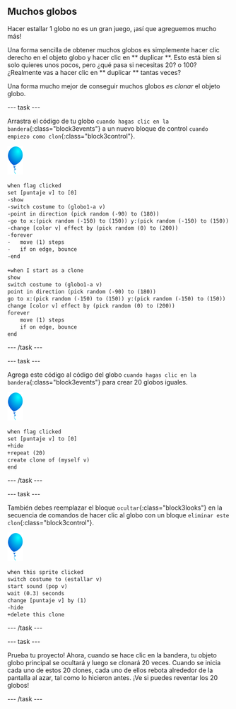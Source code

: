 ## Muchos globos

Hacer estallar 1 globo no es un gran juego, ¡así que agreguemos mucho más!

Una forma sencilla de obtener muchos globos es simplemente hacer clic derecho en el objeto globo y hacer clic en ** duplicar **. Esto está bien si solo quieres unos pocos, pero ¿qué pasa si necesitas 20? o 100? ¿Realmente vas a hacer clic en ** duplicar ** tantas veces?

Una forma mucho mejor de conseguir muchos globos _es clonar_ el objeto globo.

--- task ---

Arrastra el código de tu globo `cuando hagas clic en la bandera`{:class="block3events"} a un nuevo bloque de control `cuando empiezo como clon`{:class="block3control"}.

![objeto globo](images/balloon-sprite.png)

```blocks3
when flag clicked
set [puntaje v] to [0]
-show
-switch costume to (globo1-a v)
-point in direction (pick random (-90) to (180))
-go to x:(pick random (-150) to (150)) y:(pick random (-150) to (150))
-change [color v] effect by (pick random (0) to (200))
-forever
-   move (1) steps
-   if on edge, bounce
-end

+when I start as a clone
show
switch costume to (globo1-a v)
point in direction (pick random (-90) to (180))
go to x:(pick random (-150) to (150)) y:(pick random (-150) to (150))
change [color v] effect by (pick random (0) to (200))
forever
    move (1) steps
    if on edge, bounce
end
```

--- /task ---

--- task ---

Agrega este código al código del globo `cuando hagas clic en la bandera`{:class="block3events"} para crear 20 globos iguales.

![objeto globo](images/balloon-sprite.png)

```blocks3
when flag clicked
set [puntaje v] to [0]
+hide
+repeat (20)
create clone of (myself v)
end
```

--- /task ---

--- task ---

También debes reemplazar el bloque `ocultar`{:class="block3looks"} en la secuencia de comandos de hacer clic al globo con un bloque `eliminar este clon`{:class="block3control"}.

![objeto globo](images/balloon-sprite.png)

```blocks3
when this sprite clicked
switch costume to (estallar v)
start sound (pop v)
wait (0.3) seconds
change [puntaje v] by (1)
-hide
+delete this clone
```

--- /task ---


--- task ---

Prueba tu proyecto! Ahora, cuando se hace clic en la bandera, tu objeto globo principal se ocultará y luego se clonará 20 veces. Cuando se inicia cada uno de estos 20 clones, cada uno de ellos rebota alrededor de la pantalla al azar, tal como lo hicieron antes. ¡Ve si puedes reventar los 20 globos!

--- /task ---

